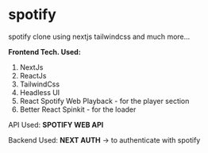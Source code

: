 # spotify
spotify clone using nextjs tailwindcss and much more...

**Frontend Tech. Used:**
  1. NextJs
  2. ReactJs
  3. TailwindCss
  4. Headless UI
  5. React Spotify Web Playback - for the player section
  6. Better React Spinkit - for the loader

API Used:
  **SPOTIFY WEB API**
 
Backend Used: **NEXT AUTH** -> to authenticate with spotify
